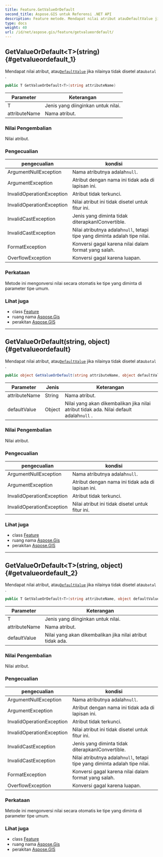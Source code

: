 ```yaml
---
title: Feature.GetValueOrDefault
second_title: Aspose.GIS untuk Referensi .NET API
description: Feature metode. Mendapat nilai atribut atauDefaultValue jika nilainya tidak disetel ataubatal .
type: docs
weight: 40
url: /id/net/aspose.gis/feature/getvalueordefault/
---
```

## GetValueOrDefault&lt;T&gt;(string) {#getvalueordefault_1}

Mendapat nilai atribut, atau[`DefaultValue`](../../featureattribute/defaultvalue/) jika nilainya tidak disetel atau`batal` .

```csharp
public T GetValueOrDefault<T>(string attributeName)
```

| Parameter | Keterangan |
| --- | --- |
| T | Jenis yang diinginkan untuk nilai. |
| attributeName | Nama atribut. |

### Nilai Pengembalian

Nilai atribut.

### Pengecualian

| pengecualian | kondisi |
| --- | --- |
| ArgumentNullException | Nama atributnya adalah`null`. |
| ArgumentException | Atribut dengan nama ini tidak ada di lapisan ini. |
| InvalidOperationException | Atribut tidak terkunci. |
| InvalidOperationException | Nilai atribut ini tidak disetel untuk fitur ini. |
| InvalidCastException | Jenis yang diminta tidak diterapkanIConvertible. |
| InvalidCastException | Nilai atributnya adalah`null`, tetapi tipe yang diminta adalah tipe nilai. |
| FormatException | Konversi gagal karena nilai dalam format yang salah. |
| OverflowException | Konversi gagal karena luapan. |

### Perkataan

Metode ini mengonversi nilai secara otomatis ke tipe yang diminta di parameter tipe umum.

### Lihat juga

* class [Feature](../)
* ruang nama [Aspose.Gis](../../feature/)
* perakitan [Aspose.GIS](../../../)

---

## GetValueOrDefault(string, object) {#getvalueordefault}

Mendapat nilai atribut, atau[`DefaultValue`](../../featureattribute/defaultvalue/) jika nilainya tidak disetel atau`batal` .

```csharp
public object GetValueOrDefault(string attributeName, object defaultValue = null)
```

| Parameter | Jenis | Keterangan |
| --- | --- | --- |
| attributeName | String | Nama atribut. |
| defaultValue | Object | Nilai yang akan dikembalikan jika nilai atribut tidak ada. Nilai default adalah`null` . |

### Nilai Pengembalian

Nilai atribut.

### Pengecualian

| pengecualian | kondisi |
| --- | --- |
| ArgumentNullException | Nama atributnya adalah`null`. |
| ArgumentException | Atribut dengan nama ini tidak ada di lapisan ini. |
| InvalidOperationException | Atribut tidak terkunci. |
| InvalidOperationException | Nilai atribut ini tidak disetel untuk fitur ini. |

### Lihat juga

* class [Feature](../)
* ruang nama [Aspose.Gis](../../feature/)
* perakitan [Aspose.GIS](../../../)

---

## GetValueOrDefault&lt;T&gt;(string, object) {#getvalueordefault_2}

Mendapat nilai atribut, atau[`DefaultValue`](../../featureattribute/defaultvalue/) jika nilainya tidak disetel atau`batal` .

```csharp
public T GetValueOrDefault<T>(string attributeName, object defaultValue)
```

| Parameter | Keterangan |
| --- | --- |
| T | Jenis yang diinginkan untuk nilai. |
| attributeName | Nama atribut. |
| defaultValue | Nilai yang akan dikembalikan jika nilai atribut tidak ada. |

### Nilai Pengembalian

Nilai atribut.

### Pengecualian

| pengecualian | kondisi |
| --- | --- |
| ArgumentNullException | Nama atributnya adalah`null`. |
| ArgumentException | Atribut dengan nama ini tidak ada di lapisan ini. |
| InvalidOperationException | Atribut tidak terkunci. |
| InvalidOperationException | Nilai atribut ini tidak disetel untuk fitur ini. |
| InvalidCastException | Jenis yang diminta tidak diterapkanIConvertible. |
| InvalidCastException | Nilai atributnya adalah`null`, tetapi tipe yang diminta adalah tipe nilai. |
| FormatException | Konversi gagal karena nilai dalam format yang salah. |
| OverflowException | Konversi gagal karena luapan. |

### Perkataan

Metode ini mengonversi nilai secara otomatis ke tipe yang diminta di parameter tipe umum.

### Lihat juga

* class [Feature](../)
* ruang nama [Aspose.Gis](../../feature/)
* perakitan [Aspose.GIS](../../../)


